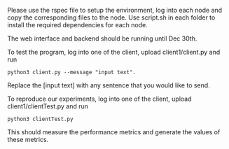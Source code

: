 
Please use the rspec file to setup the environment, log into each node and copy the corresponding files to the node. Use script.sh in each folder to install the required dependencies for each node.

The web interface and backend should be running until Dec 30th.

To test the program, log into one of the client, upload client1/client.py and run

```
python3 client.py --message "input text".
```

Replace the [input text] with any sentence that you would like to send.

To reproduce our experiments, log into one of the client, upload client1/clientTest.py and run
```
python3 clientTest.py
```

This should measure the performance metrics and generate the values of these metrics.
